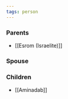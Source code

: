 ```yaml
---
tags: person
---
```


### Parents
- [[Esrom (Israelite)]]

### Spouse

### Children
- [[Aminadab]]

